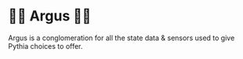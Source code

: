 # 🦚🦚 Argus 🦚🦚

Argus is a conglomeration for all the state data & sensors used to give Pythia choices to offer.
